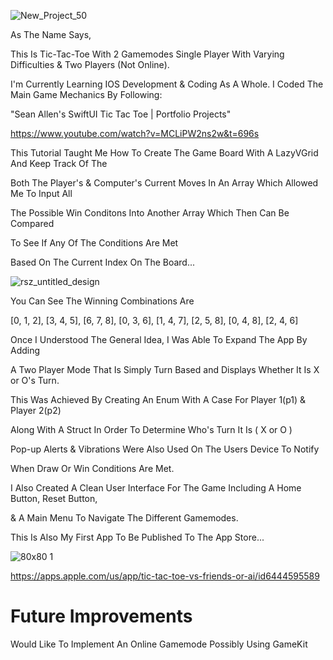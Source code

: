 ![New_Project_50](https://user-images.githubusercontent.com/116600945/211867014-be73ffe8-aee5-45f6-8d08-70548e34faf3.png)

As The Name Says, 

This Is Tic-Tac-Toe With 2 Gamemodes Single Player With Varying Difficulties
& Two Players (Not Online).

I'm Currently Learning IOS Development & Coding As A Whole. I Coded The Main Game Mechanics
By Following:

"Sean Allen's SwiftUI Tic Tac Toe | Portfolio Projects" 

https://www.youtube.com/watch?v=MCLiPW2ns2w&t=696s

This Tutorial Taught Me How To Create The Game Board With A LazyVGrid And Keep Track Of The


Both The Player's & Computer's Current Moves In An Array Which Allowed Me To Input All

The Possible Win Conditons Into Another Array Which Then Can Be Compared

To See If Any Of The Conditions Are Met

Based On The Current Index On The Board...

![rsz_untitled_design](https://user-images.githubusercontent.com/116600945/211857438-6e5977fd-705c-49b2-88a7-51941167036e.png)


You Can See The Winning Combinations Are

[0, 1, 2], [3, 4, 5], [6, 7, 8], [0, 3, 6], [1, 4, 7], [2, 5, 8], [0, 4, 8], [2, 4, 6]

Once I Understood The General Idea, I Was Able To Expand The App By Adding

A Two Player Mode That Is Simply Turn Based and Displays Whether It Is X or O's Turn.

This Was Achieved By Creating An Enum With A Case For Player 1(p1) & Player 2(p2)

Along With A Struct In Order To Determine Who's Turn It Is ( X or O ) 

Pop-up Alerts & Vibrations Were Also Used On The Users Device To Notify

When Draw Or Win Conditions Are Met.

I Also Created A Clean User Interface For The Game Including A Home Button, Reset Button, 

& A Main Menu To Navigate The Different Gamemodes.

This Is Also My First App To Be Published To The App Store...

![80x80 1](https://user-images.githubusercontent.com/116600945/211866050-e928ba5c-c644-4eea-b6f3-5b0440da0b5b.png)


https://apps.apple.com/us/app/tic-tac-toe-vs-friends-or-ai/id6444595589

<h1>Future Improvements</h1>

Would Like To Implement An Online Gamemode Possibly Using GameKit
